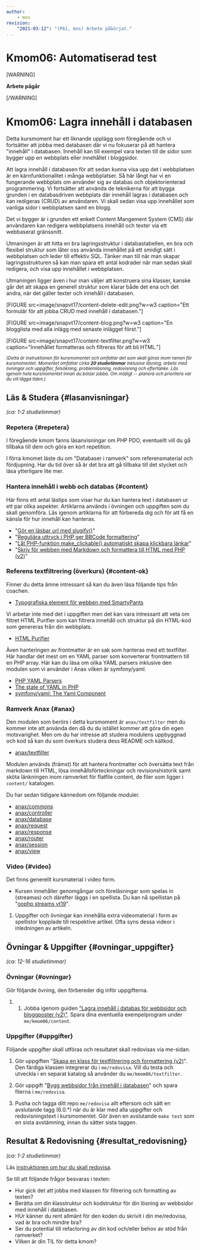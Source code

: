 ```yaml
---
author:
    - mos
revision:
    "2021-03-12": "(PA1, mos) Arbete påbörjat."
...
```

Kmom06: Automatiserad test
==================================

[WARNING]

**Arbete pågår**

[/WARNING]

<!--stop-->

Kmom06: Lagra innehåll i databasen
==================================

Detta kursmoment har ett liknande upplägg som föregående och vi fortsätter att jobba med databasen där vi nu fokuserar på att hantera "innehåll" i databasen. Innehåll kan till exempel vara texten till de sidor som bygger upp en webbplats eller innehållet i bloggsidor.

Att lagra innehåll i databasen för att sedan kunna visa upp det i webbplatsen är en kärnfunktionalitet i många webbplatser. Så här långt har vi en fungerande webbplats om använder sig av databas och objektorienterad programmering. Vi fortsätter att använda de teknikerna för att bygga grunden i en databasdriven webbplats där innehåll lagras i databasen och kan redigeras (CRUD) av användaren. Vi skall sedan visa upp innehållet som vanliga sidor i webbplatsen samt en blogg.

Det vi bygger är i grunden ett enkelt Content Mangement System (CMS) där användaren kan redigera webbplatsens innehåll och texter via ett webbaserat gränssnitt.

Utmaningen är att hitta en bra lagringsstruktur i databastabellen, en bra och flexibel struktur som låter oss använda innehållet på ett smidigt sätt i webbplatsen och leder till effektiv SQL. Tänker man till när man skapar lagringsstrukturen så kan man spara ett antal kodrader när man sedan skall redigera, och visa upp innehållet i webbplatsen.

Utmaningen ligger även i hur man väljer att konstruera sina klasser, kanske går det att skapa en generell struktur som klarar både det ena och det andra, när det gäller texter och innehåll i databasen.

<!--more-->

[FIGURE src=image/snapvt17/content-delete-edit.png?w=w3 caption="Ett formulär för att jobba CRUD med innehåll i databasen."]

[FIGURE src=image/snapvt17/content-blog.png?w=w3 caption="En blogglista med alla inlägg med senaste inlägget först."]

[FIGURE src=image/snapvt17/content-textfilter.png?w=w3 caption="Innehållet formatteras och filtreras för att bli HTML."]

<small><i>(Detta är instruktionen för kursmomentet och omfattar det som skall göras inom ramen för kursmomentet. Momentet omfattar cirka **20 studietimmar** inklusive läsning, arbete med övningar och uppgifter, felsökning, problemlösning, redovisning och eftertanke. Läs igenom hela kursmomentet innan du börjar jobba. Om möjligt -- planera och prioritera var du vill lägga tiden.)</i></small>



Läs & Studera  {#lasanvisningar}
---------------------------------

*(ca: 1-2 studietimmar)*



<!--
Detta hanteras inte, men borde kanske hanteras tidigare i kursen.

PHP manualen

Overloading https://www.php.net/manual/en/language.oop5.overloading.php
Magic Methods https://www.php.net/manual/en/language.oop5.magic.php
Final Keyword https://www.php.net/manual/en/language.oop5.final.php

Object Cloning https://www.php.net/manual/en/language.oop5.cloning.php
Comparing Objects https://www.php.net/manual/en/language.oop5.object-comparison.php
Objects and references https://www.php.net/manual/en/language.oop5.references.php
Object Serialization https://www.php.net/manual/en/language.oop5.serialization.php

-->



### Repetera {#repetera}

I föregående kmom fanns läsanvisningar om PHP PDO, eventuellt vill du gå tillbaka till dem och göra en kort repetition.

I förra kmomet läste du om "Databaser i ramverk" som referensmaterial och fördjupning. Har du tid över så är det bra att gå tillbaka till det stycket och läsa ytterligare lite mer.



### Hantera innehåll i webb och databas {#content}

Här finns ett antal lästips som visar hur du kan hantera text i databasen ur ett par olika aspekter. Artiklarna används i övningen och uppgiften som du skall genomföra. Läs igenom artiklarna för att förbereda dig och för att få en känsla för hur innehåll kan hanteras.

* "[Gör en läsbar url med slugify()](coachen/gor-en-lasbar-url-med-slugify)"
* "[Reguljära uttryck i PHP ger BBCode formattering](coachen/reguljara-uttryck-i-php-ger-bbcode-formattering)"
* "[Låt PHP-funktion make_clickable() automatiskt skapa klickbara länkar](coachen/lat-php-funktion-make-clickable-automatiskt-skapa-klickbara-lankar)"
* "[Skriv för webben med Markdown och formattera till HTML med PHP (v2)](coachen/skriv-for-webben-med-markdown-och-formattera-till-html-med-php-v2)"


### Referens textfiltrering (överkurs) {#content-ok}

Finner du detta ämne intressant så kan du även läsa följande tips från coachen.

* [Typografiska element för webben med SmartyPants](coachen/typografiska-element-med-smartypants)

Vi arbetar inte med det i uppgiften men det kan vara intressant att veta om filtret HTML Purifier som kan filtrera innehåll och struktur på din HTML-kod som genereras från din webbplats.

* [HTML Purifier](http://htmlpurifier.org/)

Även hanteringen av frontmatter är en sak som hanteras med ett textfilter. Här handlar det mest om en YAML parser som konverterar frontmattern till en PHP array. Här kan du läsa om olika YAML parsers inklusive den modulen som vi använder i Anax vilken är symfony/yaml.

* [PHP YAML Parsers](https://stackoverflow.com/a/3691710/341137)
* [The state of YAML in PHP](http://fabien.potencier.org/the-state-of-yaml-in-php.html)
* [symfony/yaml: The Yaml Component](https://symfony.com/doc/current/components/yaml.html)



### Ramverk Anax {#anax}

Den modulen som berörs i detta kursmoment är `anax/textfilter` men du kommer inte att använda den då du du istället kommer att göra din egen motsvarighet. Men om du har intresse att studera modulens uppbyggnad och kod så kan du som överkurs studera dess README och källkod.

* [anax/textfilter](https://github.com/canax/textfilter)

Modulen används (främst) för att hantera frontmatter och översätta text från markdown till HTML, lösa innehållsförteckningar och revisionshistorik samt sköta länkningen inom ramverket för flatfile content, de filer som ligger i `content/` katalogen.

Du har sedan tidigare kännedom om följande moduler.

* [anax/commons](https://github.com/canax/commons)
* [anax/controller](https://github.com/canax/controller)
* [anax/database](https://github.com/canax/database)
* [anax/request](https://github.com/canax/request)
* [anax/response](https://github.com/canax/response)
* [anax/router](https://github.com/canax/router)
* [anax/session](https://github.com/canax/session)
* [anax/view](https://github.com/canax/view)



### Video {#video}

Det finns generellt kursmaterial i video form.

* Kursen innehåller genomgångar och föreläsningar som spelas in (streamas) och därefter läggs i en spellista. Du kan nå spellistan på "[oophp streams vt19](https://www.youtube.com/playlist?list=PLKtP9l5q3ce-igucRSQ6tFYg9x8to5HiE)".

1. Uppgifter och övningar kan innehålla extra videomaterial i form av spellistor kopplade till respektive artikel. Ofta syns dessa videor i inledningen av artikeln.



Övningar & Uppgifter  {#ovningar_uppgifter}
-------------------------------------------

*(ca: 12-16 studietimmar)*


### Övningar {#ovningar}

Gör följande övning, den förbereder dig inför uppgifterna.

1. 1. Jobba igenom guiden ["Lagra innehåll i databas för webbsidor och bloggposter (v2)"](kunskap/lagra-innehall-i-databas-for-webbsidor-och-bloggposter-v2). Spara dina eventuella exempelprogram under `me/kmom06/content`.

<!--
Använd gärna extern modul i varje kmom.
esc() wrapper, e(), eller modulen från Zend

Lägg Textfilter som övning, inte enbart som uppgift.
* Kanske lägga till testfall till klassen så man måste koda klassen så att den klarar vissa testfall?

purify

-->



### Uppgifter {#uppgifter}

Följande uppgifter skall utföras och resultatet skall redovisas via me-sidan.

1. Gör uppgiften "[Skapa en klass för textfiltrering och formattering (v2)](uppgift/skapa-en-klass-for-textfiltrering-och-formattering-v2)". Den färdiga klassen integrerar du i `me/redovisa`. Vill du testa och utveckla i en separat katalog så använder du `me/kmom06/textfilter`.

1. Gör uppgift "[Bygg webbsidor från innehåll i databasen](uppgift/bygg-webbsidor-fran-innehall-i-databasen)" och spara filerna i `me/redovisa`.

1. Pusha och tagga ditt repo `me/redovisa` allt eftersom och sätt en avslutande tagg (6.0.\*) när du är klar med alla uppgifter och redovisningstext i kursmomentet. Gör även en avslutande `make test` som en sista avstämning, innan du sätter sista taggen.



Resultat & Redovisning  {#resultat_redovisning}
-----------------------------------------------

*(ca: 1-2 studietimmar)*

Läs [instruktionen om hur du skall redovisa](./../redovisa).

Se till att följande frågor besvaras i texten:

* Hur gick det att jobba med klassen för filtrering och formatting av texten?
* Berätta om din klasstruktur och kodstruktur för din lösning av webbsidor med innehåll i databasen.
* HUr känner du rent allmänt för den koden du skrivit i din me/redovisa, vad är bra och mindre bra?
* Ser du potential till refactoring av din kod och/eller behov av stöd från ramverket?
* Vilken är din TIL för detta kmom?
